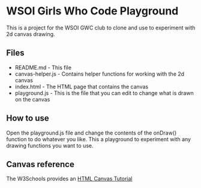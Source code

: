 # WSOI Girls Who Code Playground
This is a project for the WSOI GWC club to clone and use to experiment with 2d canvas drawing.

## Files
* README.md - This file
* canvas-helper.js - Contains helper functions for working with the 2d canvas
* index.html - The HTML page that contains the canvas
* playground.js - This is the file that you can edit to change what is drawn on the canvas

## How to use
Open the playground.js file and change the contents of the onDraw() function to do
whatever you like.  This a playground to experiment with any drawing functions you
want to use.

## Canvas reference
The W3Schools provides an [HTML Canvas Tutorial](https://www.w3schools.com/graphics/canvas_intro.asp)